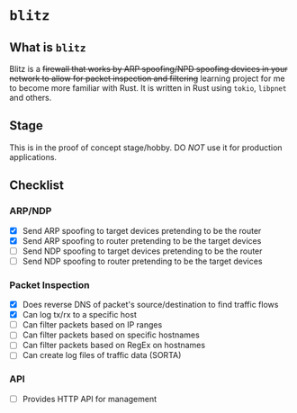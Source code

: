 # `blitz`

## What is `blitz`

Blitz is a ~~firewall that works by ARP spoofing/NPD spoofing devices in your network to allow for packet inspection and filtering~~ 
learning project for me to become more familiar with Rust.
It is written in Rust using `tokio`, `libpnet` and others.

## Stage

This is in the proof of concept stage/hobby. DO *NOT* use it for production applications.

## Checklist

### ARP/NDP

- [x] Send ARP spoofing to target devices pretending to be the router
- [x] Send ARP spoofing to router pretending to be the target devices
- [ ] Send NDP spoofing to target devices pretending to be the router
- [ ] Send NDP spoofing to router pretending to be the target devices

### Packet Inspection

- [x] Does reverse DNS of packet's source/destination to find traffic flows
- [x] Can log tx/rx to a specific host
- [ ] Can filter packets based on IP ranges
- [ ] Can filter packets based on specific hostnames
- [ ] Can filter packets based on RegEx on hostnames
- [ ] Can create log files of traffic data (SORTA)

### API

- [ ] Provides HTTP API for management
